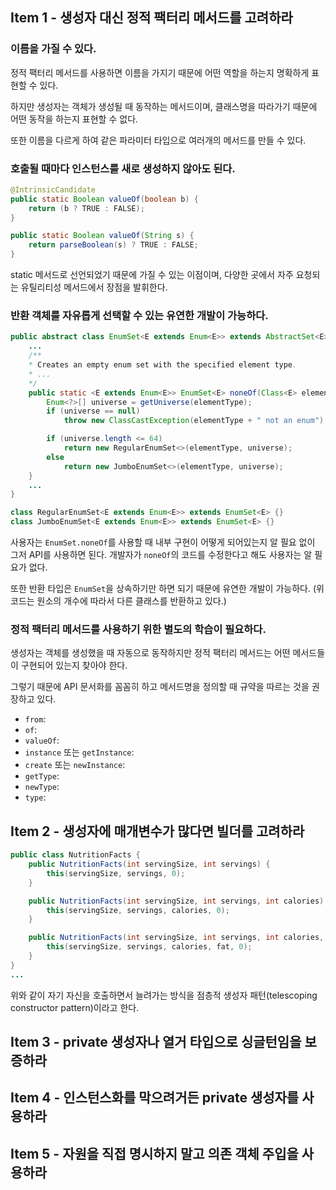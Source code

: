 ## Item 1 - 생성자 대신 정적 팩터리 메서드를 고려하라

### 이름을 가질 수 있다.

정적 팩터리 메서드를 사용하면 이름을 가지기 때문에 어떤 역할을 하는지 명확하게 표현할 수 있다.

하지만 생성자는 객체가 생성될 때 동작하는 메서드이며, 클래스명을 따라가기 때문에 어떤 동작을 하는지 표현할 수 없다.

또한 이름을 다르게 하여 같은 파라미터 타입으로 여러개의 메서드를 만들 수 있다.

### 호출될 때마다 인스턴스를 새로 생성하지 않아도 된다.

```java
@IntrinsicCandidate
public static Boolean valueOf(boolean b) {
    return (b ? TRUE : FALSE);
}

public static Boolean valueOf(String s) {
    return parseBoolean(s) ? TRUE : FALSE;
}
```

static 메서드로 선언되었기 때문에 가질 수 있는 이점이며, 다양한 곳에서 자주 요청되는 유틸리티성 메서드에서 장점을 발휘한다.

### 반환 객체를 자유롭게 선택할 수 있는 유연한 개발이 가능하다.

```java
public abstract class EnumSet<E extends Enum<E>> extends AbstractSet<E> implements Cloneable, java.io.Serializable {
    ...
    /**
    * Creates an empty enum set with the specified element type.
    * ...
    */
    public static <E extends Enum<E>> EnumSet<E> noneOf(Class<E> elementType) {
        Enum<?>[] universe = getUniverse(elementType);
        if (universe == null)
            throw new ClassCastException(elementType + " not an enum");

        if (universe.length <= 64)
            return new RegularEnumSet<>(elementType, universe);
        else
            return new JumboEnumSet<>(elementType, universe);
    }
    ...
}
```

```java
class RegularEnumSet<E extends Enum<E>> extends EnumSet<E> {}
class JumboEnumSet<E extends Enum<E>> extends EnumSet<E> {}
```

사용자는 `EnumSet.noneOf`를 사용할 때 내부 구현이 어떻게 되어있는지 알 필요 없이 그저 API를 사용하면 된다. 개발자가 `noneOf`의 코드를 수정한다고 해도 사용자는 알 필요가 없다.

또한 반환 타입은 `EnumSet`을 상속하기만 하면 되기 때문에 유연한 개발이 가능하다. (위 코드는 원소의 개수에 따라서 다른 클래스를 반환하고 있다.)

### 정적 팩터리 메서드를 사용하기 위한 별도의 학습이 필요하다.

생성자는 객체를 생성했을 때 자동으로 동작하지만 정적 팩터리 메서드는 어떤 메서드들이 구현되어 있는지 찾아야 한다.

그렇기 때문에 API 문서화를 꼼꼼히 하고 메서드명을 정의할 때 규약을 따르는 것을 권장하고 있다.

* `from`: 
* `of`: 
* `valueOf`:
* `instance` 또는 `getInstance`:
* `create` 또는 `newInstance`:
* `getType`:
* `newType`:
* `type`: 

## Item 2 - 생성자에 매개변수가 많다면 빌더를 고려하라

```java
public class NutritionFacts {
    public NutritionFacts(int servingSize, int servings) {
        this(servingSize, servings, 0);
    }

    public NutritionFacts(int servingSize, int servings, int calories) {
        this(servingSize, servings, calories, 0);
    }

    public NutritionFacts(int servingSize, int servings, int calories, int fat) {
        this(servingSize, servings, calories, fat, 0);
    }
}
...
```

위와 같이 자기 자신을 호출하면서 늘려가는 방식을 점층적 생성자 패턴(telescoping constructor pattern)이라고 한다.

## Item 3 - private 생성자나 열거 타입으로 싱글턴임을 보증하라



## Item 4 - 인스턴스화를 막으려거든 private 생성자를 사용하라



## Item 5 - 자원을 직접 명시하지 말고 의존 객체 주입을 사용하라


